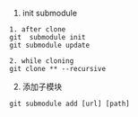 1. init submodule
```shell
1. after clone
git  submodule init
git submodule update

2. while cloning
git clone ** --recursive

```

2. 添加子模块
```shell
git submodule add [url] [path]
```
